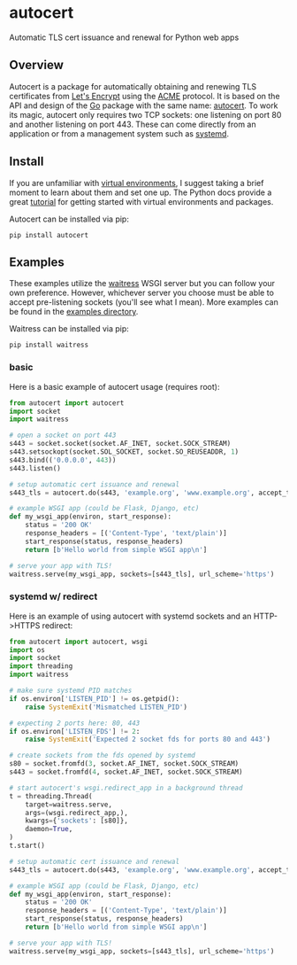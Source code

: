 # autocert
Automatic TLS cert issuance and renewal for Python web apps

## Overview
Autocert is a package for automatically obtaining and renewing TLS certificates from [Let's Encrypt](https://letsencrypt.org/) using the [ACME](https://en.wikipedia.org/wiki/Automated_Certificate_Management_Environment) protocol.
It is based on the API and design of the [Go](https://golang.org/) package with the same name: [autocert](https://pkg.go.dev/golang.org/x/crypto/acme/autocert).
To work its magic, autocert only requires two TCP sockets: one listening on port 80 and another listening on port 443.
These can come directly from an application or from a management system such as [systemd](https://www.freedesktop.org/software/systemd/man/systemd.socket.html).

## Install
If you are unfamiliar with [virtual environments](https://docs.python.org/3/library/venv.html), I suggest taking a brief moment to learn about them and set one up.
The Python docs provide a great [tutorial](https://docs.python.org/3/tutorial/venv.html) for getting started with virtual environments and packages.

Autocert can be installed via pip:
```
pip install autocert
```

## Examples
These examples utilize the [waitress](https://docs.pylonsproject.org/projects/waitress/en/stable/) WSGI server but you can follow your own preference.
However, whichever server you choose must be able to accept pre-listening sockets (you'll see what I mean).
More examples can be found in the [examples directory](https://github.com/theandrew168/autocert/tree/main/examples).

Waitress can be installed via pip:
```
pip install waitress
```

### basic
Here is a basic example of autocert usage (requires root):
```python
from autocert import autocert
import socket
import waitress

# open a socket on port 443
s443 = socket.socket(socket.AF_INET, socket.SOCK_STREAM)
s443.setsockopt(socket.SOL_SOCKET, socket.SO_REUSEADDR, 1)
s443.bind(('0.0.0.0', 443))
s443.listen()

# setup automatic cert issuance and renewal
s443_tls = autocert.do(s443, 'example.org', 'www.example.org', accept_tos=True)

# example WSGI app (could be Flask, Django, etc)
def my_wsgi_app(environ, start_response):
    status = '200 OK'
    response_headers = [('Content-Type', 'text/plain')]
    start_response(status, response_headers)
    return [b'Hello world from simple WSGI app\n']

# serve your app with TLS!
waitress.serve(my_wsgi_app, sockets=[s443_tls], url_scheme='https')
```

### systemd w/ redirect
Here is an example of using autocert with systemd sockets and an HTTP->HTTPS redirect:
```python
from autocert import autocert, wsgi
import os
import socket
import threading
import waitress

# make sure systemd PID matches
if os.environ['LISTEN_PID'] != os.getpid():
    raise SystemExit('Mismatched LISTEN_PID')

# expecting 2 ports here: 80, 443
if os.environ['LISTEN_FDS'] != 2:
    raise SystemExit('Expected 2 socket fds for ports 80 and 443')

# create sockets from the fds opened by systemd
s80 = socket.fromfd(3, socket.AF_INET, socket.SOCK_STREAM)
s443 = socket.fromfd(4, socket.AF_INET, socket.SOCK_STREAM)

# start autocert's wsgi.redirect_app in a background thread
t = threading.Thread(
    target=waitress.serve,
    args=(wsgi.redirect_app,),
    kwargs={'sockets': [s80]},
    daemon=True,
)
t.start()

# setup automatic cert issuance and renewal
s443_tls = autocert.do(s443, 'example.org', 'www.example.org', accept_tos=True)

# example WSGI app (could be Flask, Django, etc)
def my_wsgi_app(environ, start_response):
    status = '200 OK'
    response_headers = [('Content-Type', 'text/plain')]
    start_response(status, response_headers)
    return [b'Hello world from simple WSGI app\n']

# serve your app with TLS!
waitress.serve(my_wsgi_app, sockets=[s443_tls], url_scheme='https')
```
